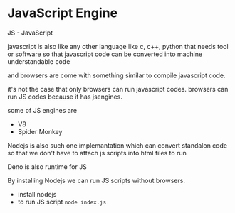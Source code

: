 # JavaScript Engine

JS - JavaScript

javascript is also like any other language like c, c++, python that needs tool or software so that javascript code can be converted into machine understandable code

and browsers are come with something similar to compile javascript code.

it's not the case that only browsers can run javascript codes. browsers can run JS codes because it has jsengines.

some of JS engines are

- V8
- Spider Monkey

Nodejs is also such one implemantation which can convert standalon code so that we don't have to attach js scripts into html files to run

Deno is also runtime for JS

By installing Nodejs we can run JS scripts without browsers.

- install nodejs
- to run JS script `node index.js`
